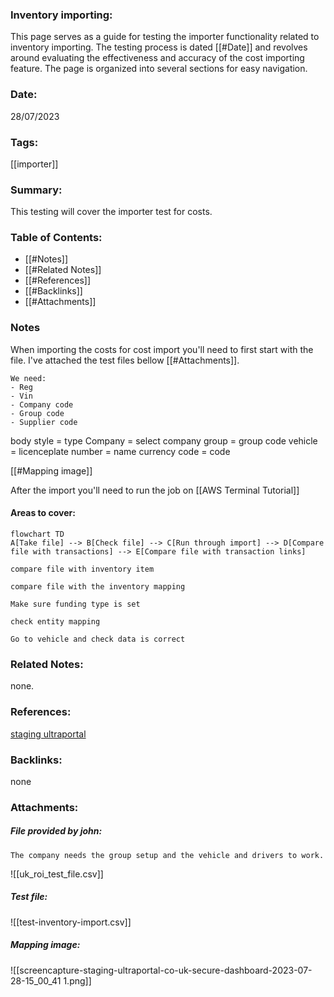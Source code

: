 ### Inventory importing:

This page serves as a guide for testing the importer functionality related to inventory importing. The testing process is dated [[#Date]] and revolves around evaluating the effectiveness and accuracy of the cost importing feature. The page is organized into several sections for easy navigation.

### Date:

28/07/2023

### Tags:

[[importer]] 

### Summary:

This testing will cover the importer test for costs.

### Table of Contents:

- [[#Notes]]
- [[#Related Notes]]
- [[#References]]
- [[#Backlinks]]
- [[#Attachments]]

### Notes

When importing the costs for cost import you'll need to first start with the file. I've attached the test files bellow [[#Attachments]].  

	We need:
	- Reg
	- Vin
	- Company code
	- Group code
	- Supplier code

body style = type 
Company = select company
group = group code
vehicle = licenceplate 
number = name
currency code = code

[[#Mapping image]]

After the import you'll need to run the job on [[AWS Terminal Tutorial]]

#### Areas to cover:

```mermaid
flowchart TD
A[Take file] --> B[Check file] --> C[Run through import] --> D[Compare file with transactions] --> E[Compare file with transaction links]
```

```text
compare file with inventory item

compare file with the inventory mapping

Make sure funding type is set

check entity mapping

Go to vehicle and check data is correct
```

### Related Notes:

none.

### References:

[staging ultraportal](https://staging.ultraportal.co.uk/secure/dashboard)

### Backlinks:

none

### Attachments:
##### File provided by john:
	The company needs the group setup and the vehicle and drivers to work.

![[uk_roi_test_file.csv]]

##### Test file:

![[test-inventory-import.csv]]

##### Mapping image:

![[screencapture-staging-ultraportal-co-uk-secure-dashboard-2023-07-28-15_00_41 1.png]]